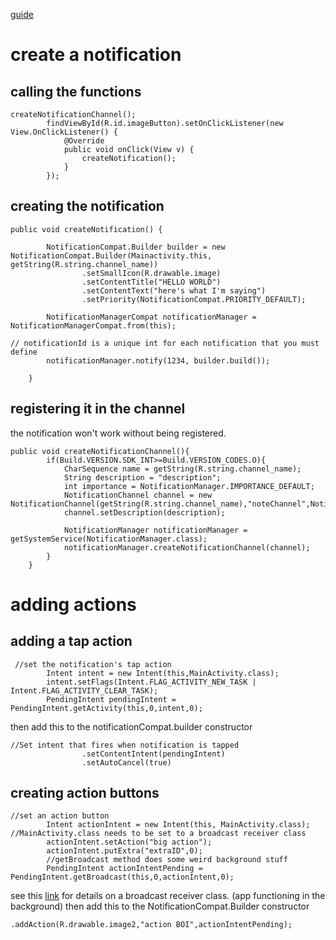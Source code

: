 [guide](https://developer.android.com/training/notify-user/build-notification)


# create a notification

## calling the functions

```
createNotificationChannel();
        findViewById(R.id.imageButton).setOnClickListener(new View.OnClickListener() {
            @Override
            public void onClick(View v) {
                createNotification();
            }
        });
```

## creating the notification
```
public void createNotification() {

        NotificationCompat.Builder builder = new NotificationCompat.Builder(Mainactivity.this, getString(R.string.channel_name))
                .setSmallIcon(R.drawable.image)
                .setContentTitle("HELLO WORLD")
                .setContentText("here's what I'm saying")
                .setPriority(NotificationCompat.PRIORITY_DEFAULT);

        NotificationManagerCompat notificationManager = NotificationManagerCompat.from(this);

// notificationId is a unique int for each notification that you must define
        notificationManager.notify(1234, builder.build());

    }
```

## registering it in the channel
the notification won't work without being registered.

```
public void createNotificationChannel(){
        if(Build.VERSION.SDK_INT>=Build.VERSION_CODES.O){
            CharSequence name = getString(R.string.channel_name);
            String description = "description";
            int importance = NotificationManager.IMPORTANCE_DEFAULT;
            NotificationChannel channel = new NotificationChannel(getString(R.string.channel_name),"noteChannel",NotificationManager.IMPORTANCE_DEFAULT);
            channel.setDescription(description);

            NotificationManager notificationManager = getSystemService(NotificationManager.class);
            notificationManager.createNotificationChannel(channel);
        }
    }
```


# adding actions

## adding a tap action

```
 //set the notification's tap action
        Intent intent = new Intent(this,MainActivity.class);
        intent.setFlags(Intent.FLAG_ACTIVITY_NEW_TASK | Intent.FLAG_ACTIVITY_CLEAR_TASK);
        PendingIntent pendingIntent = PendingIntent.getActivity(this,0,intent,0);
```

then add this to the notificationCompat.builder constructor

```
//Set intent that fires when notification is tapped
                .setContentIntent(pendingIntent)
                .setAutoCancel(true)
```

## creating action buttons

```
//set an action button
        Intent actionIntent = new Intent(this, MainActivity.class); //MainActivity.class needs to be set to a broadcast receiver class
        actionIntent.setAction("big action");
        actionIntent.putExtra("extraID",0);
        //getBroadcast method does some weird background stuff
        PendingIntent actionIntentPending = PendingIntent.getBroadcast(this,0,actionIntent,0);
```
see this [link](https://developer.android.com/guide/components/broadcasts) for details on a broadcast receiver class. (app functioning in the background)
then add this to the NotificationCompat.Builder constructor
```
.addAction(R.drawable.image2,"action BOI",actionIntentPending);
```